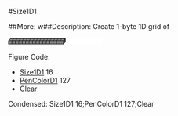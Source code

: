#Size1D1

##More: w##Description: Create 1-byte 1D grid of <width>

![](Size1D1.png)

Figure Code:
- [Size1D1](Size1D1.md) 16
- [PenColorD1](PenColorD1.md) 127
- [Clear](Clear.md)

Condensed: Size1D1 16;PenColorD1 127;Clear

